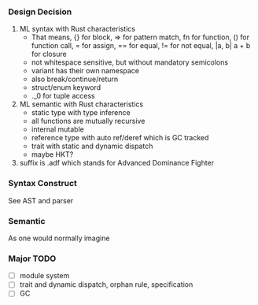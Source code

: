 ### Design Decision

1. ML syntax with Rust characteristics
   - That means, {} for block, => for pattern match, fn for function, () for function call, = for assign, == for equal, != for not equal, |a, b| a + b for closure
   - not whitespace sensitive, but without mandatory semicolons
   - variant has their own namespace
   - also break/continue/return
   - struct/enum keyword
   - .\_0 for tuple access
2. ML semantic with Rust characteristics
   - static type with type inference
   - all functions are mutually recursive
   - internal mutable
   - reference type with auto ref/deref which is GC tracked
   - trait with static and dynamic dispatch
   - maybe HKT?
3. suffix is .adf which stands for Advanced Dominance Fighter

### Syntax Construct

See AST and parser

### Semantic

As one would normally imagine

### Major TODO

- [ ] module system
- [ ] trait and dynamic dispatch, orphan rule, specification
- [ ] GC
